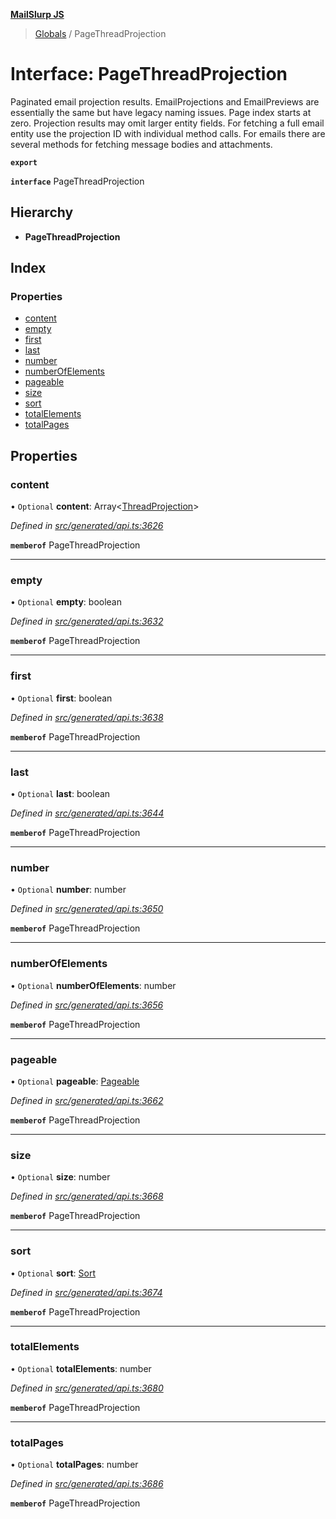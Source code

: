 **[MailSlurp JS](../README.md)**

> [Globals](../README.md) / PageThreadProjection

# Interface: PageThreadProjection

Paginated email projection results. EmailProjections and EmailPreviews are essentially the same but have legacy naming issues. Page index starts at zero. Projection results may omit larger entity fields. For fetching a full email entity use the projection ID with individual method calls. For emails there are several methods for fetching message bodies and attachments.

**`export`** 

**`interface`** PageThreadProjection

## Hierarchy

* **PageThreadProjection**

## Index

### Properties

* [content](pagethreadprojection.md#content)
* [empty](pagethreadprojection.md#empty)
* [first](pagethreadprojection.md#first)
* [last](pagethreadprojection.md#last)
* [number](pagethreadprojection.md#number)
* [numberOfElements](pagethreadprojection.md#numberofelements)
* [pageable](pagethreadprojection.md#pageable)
* [size](pagethreadprojection.md#size)
* [sort](pagethreadprojection.md#sort)
* [totalElements](pagethreadprojection.md#totalelements)
* [totalPages](pagethreadprojection.md#totalpages)

## Properties

### content

• `Optional` **content**: Array\<[ThreadProjection](threadprojection.md)>

*Defined in [src/generated/api.ts:3626](https://github.com/mailslurp/mailslurp-client/blob/aa918cc/src/generated/api.ts#L3626)*

**`memberof`** PageThreadProjection

___

### empty

• `Optional` **empty**: boolean

*Defined in [src/generated/api.ts:3632](https://github.com/mailslurp/mailslurp-client/blob/aa918cc/src/generated/api.ts#L3632)*

**`memberof`** PageThreadProjection

___

### first

• `Optional` **first**: boolean

*Defined in [src/generated/api.ts:3638](https://github.com/mailslurp/mailslurp-client/blob/aa918cc/src/generated/api.ts#L3638)*

**`memberof`** PageThreadProjection

___

### last

• `Optional` **last**: boolean

*Defined in [src/generated/api.ts:3644](https://github.com/mailslurp/mailslurp-client/blob/aa918cc/src/generated/api.ts#L3644)*

**`memberof`** PageThreadProjection

___

### number

• `Optional` **number**: number

*Defined in [src/generated/api.ts:3650](https://github.com/mailslurp/mailslurp-client/blob/aa918cc/src/generated/api.ts#L3650)*

**`memberof`** PageThreadProjection

___

### numberOfElements

• `Optional` **numberOfElements**: number

*Defined in [src/generated/api.ts:3656](https://github.com/mailslurp/mailslurp-client/blob/aa918cc/src/generated/api.ts#L3656)*

**`memberof`** PageThreadProjection

___

### pageable

• `Optional` **pageable**: [Pageable](pageable.md)

*Defined in [src/generated/api.ts:3662](https://github.com/mailslurp/mailslurp-client/blob/aa918cc/src/generated/api.ts#L3662)*

**`memberof`** PageThreadProjection

___

### size

• `Optional` **size**: number

*Defined in [src/generated/api.ts:3668](https://github.com/mailslurp/mailslurp-client/blob/aa918cc/src/generated/api.ts#L3668)*

**`memberof`** PageThreadProjection

___

### sort

• `Optional` **sort**: [Sort](sort.md)

*Defined in [src/generated/api.ts:3674](https://github.com/mailslurp/mailslurp-client/blob/aa918cc/src/generated/api.ts#L3674)*

**`memberof`** PageThreadProjection

___

### totalElements

• `Optional` **totalElements**: number

*Defined in [src/generated/api.ts:3680](https://github.com/mailslurp/mailslurp-client/blob/aa918cc/src/generated/api.ts#L3680)*

**`memberof`** PageThreadProjection

___

### totalPages

• `Optional` **totalPages**: number

*Defined in [src/generated/api.ts:3686](https://github.com/mailslurp/mailslurp-client/blob/aa918cc/src/generated/api.ts#L3686)*

**`memberof`** PageThreadProjection
